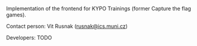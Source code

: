 Implementation of the frontend for KYPO Trainings (former Capture the flag games).

Contact person: Vit Rusnak (rusnak@ics.muni.cz)

Developers: TODO